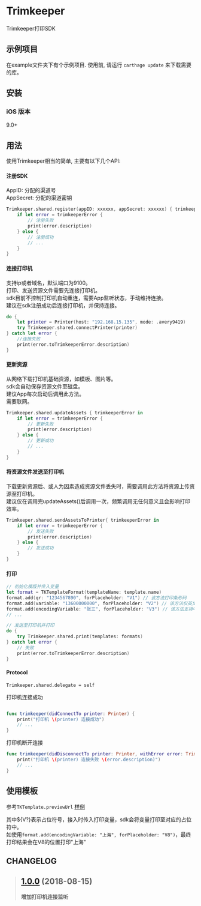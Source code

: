 # Trimkeeper

Trimkeeper打印SDK

## 示例项目

在example文件夹下有个示例项目. 使用前, 请运行 `carthage update` 来下载需要的库。

## 安装

### iOS 版本

9.0+


## 用法

使用Trimkeeper相当的简单, 主要有以下几个API:

#### 注册SDK
AppID: 分配的渠道号<br>
AppSecret: 分配的渠道密钥

```swift
Trimkeeper.shared.register(appID: xxxxxx, appSecret: xxxxxx) { trimkeeperError in
	if let error = trimkeeperError {
		// 注册失败
		print(error.description)
	} else {
		// 注册成功
		// ...
	}
}
```

#### 连接打印机
支持ip或者域名，默认端口为9100。<br>
打印、发送资源文件需要先连接打印机。<br>
sdk目前不控制打印机自动重连，需要App监听状态，手动维持连接。<br>
建议在sdk注册成功后连接打印机，并保持连接。<br>

```swift
do {
	let printer = Printer(host: "192.168.15.135", mode: .avery9419)
    try Trimkeeper.shared.connectPrinter(printer)
} catch let error {
	//连接失败
	print(error.toTrimkeeperError.description)
}
```

#### 更新资源
从网络下载打印机基础资源，如模板、图片等。<br>
sdk会自动保存资源文件至磁盘。<br>
建议App每次启动后调用此方法。<br>
需要联网。<br>

```swift
Trimkeeper.shared.updateAssets { trimkeeperError in
	if let error = trimkeeperError {
		// 更新失败
		print(error.description)
	} else {
		// 更新成功
		// ...
	}
}
```

#### 将资源文件发送至打印机
下载更新资源后、或人为因素造成资源文件丢失时，需要调用此方法将资源上传资源至打印机。<br>
建议仅在调用完updateAssets()后调用一次，频繁调用无任何意义且会影响打印效率。<br>

```swift
Trimkeeper.shared.sendAssetsToPrinter{ trimkeeperError in
	if let error = trimkeeperError {
		// 发送失败
		print(error.description)
	} else {
		// 发送成功
	}
}
```

#### 打印

```swift
// 初始化模版并传入变量
let format = TKTemplateFormat(templateName: template.name)
format.add(qr: "1234567890", forPlaceholder: "V1") // 该方法打印条形码
format.add(variable: "13600000000", forPlaceholder: "V2") // 该方法仅英文数字，如手机号
format.add(encodingVariable: "张三", forPlaceholder: "V3") // 该方法支持中文
// ...

// 发送至打印机并打印
do {
	try Trimkeeper.shared.print(templates: formats)
} catch let error {
	// 失败
	print(error.toTrimkeeperError.description)
}

```

#### Protocol
`Trimkeeper.shared.delegate = self`

打印机连接成功

```swift

func trimkeeper(didConnectTo printer: Printer) {
	print("打印机 \(printer) 连接成功")
    // ...
}
```

打印机断开连接

```swift
func trimkeeper(didDisconnectTo printer: Printer, withError error: TrimkeeperError) {
	print("打印机 \(printer) 连接失败 \(error.description)")
	// ...
}

```


## 使用模板

参考`TKTemplate.previewUrl` [样例](http://sslstatic.nextcont.com/trimkeeper/demo.html)

其中${V?}表示占位符号，接入时传入打印变量，sdk会将变量打印至对应的占位符中。<br>
如使用`format.add(encodingVariable: "上海", forPlaceholder: "V8")`，最终打印结果会在V8的位置打印"上海"


## CHANGELOG

> ## [1.0.0](https://github.com/lugq1001/Trimkeeper) (2018-08-15)
>
> **增加打印机连接监听**
>
